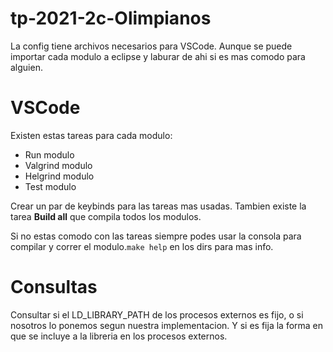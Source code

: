 # tp-2021-2c-Olimpianos

La config tiene archivos necesarios para VSCode. Aunque se puede importar cada modulo a eclipse y laburar de ahi si es mas comodo para alguien.

# VSCode

Existen estas tareas para cada modulo: 

 - Run modulo
 - Valgrind modulo
 - Helgrind modulo
 - Test modulo

Crear un par de keybinds para las tareas mas usadas. Tambien existe la tarea **Build all** que compila todos los modulos.

Si no estas comodo con las tareas siempre podes usar la consola para compilar y correr el modulo.`make help` en los dirs para mas info.

# Consultas 

Consultar si el LD_LIBRARY_PATH de los procesos externos es fijo, o si nosotros lo ponemos segun nuestra implementacion. Y si es fija la forma en que se incluye a la libreria en los procesos externos.